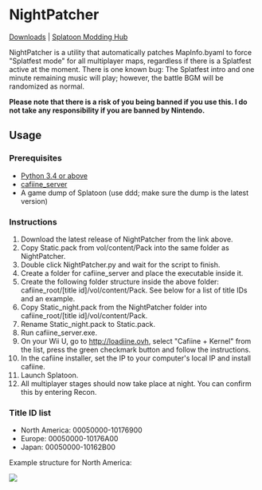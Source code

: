 # NightPatcher

[Downloads](https://github.com/OatmealDome/SplatoonUtilities/releases/tag/NightPatcher) | [Splatoon Modding Hub](http://gbatemp.net/threads/splatoon-modding-hub.425670/)

NightPatcher is a utility that automatically patches MapInfo.byaml to force "Splatfest mode" for all multiplayer maps, regardless if there is a Splatfest active at the moment. There is one known bug: The Splatfest intro and one minute remaining music will play; however, the battle BGM will be randomized as normal.

**Please note that there is a risk of you being banned if you use this. I do not take any responsibility if you are banned by Nintendo.**

## Usage

### Prerequisites

* [Python 3.4 or above](https://www.python.org/downloads/)
* [cafiine_server](https://github.com/MrRean/Cafiine-410-551/blob/master/server/cafiine_server.exe)
* A game dump of Splatoon (use ddd; make sure the dump is the latest version)

### Instructions

1. Download the latest release of NightPatcher from the link above.
2. Copy Static.pack from vol/content/Pack into the same folder as NightPatcher.
3. Double click NightPatcher.py and wait for the script to finish.
4. Create a folder for cafiine_server and place the executable inside it.
5. Create the following folder structure inside the above folder: cafiine_root/[title id]/vol/content/Pack. See below for a list of title IDs and an example.
6. Copy Static_night.pack from the NightPatcher folder into cafiine_root/[title id]/vol/content/Pack.
7. Rename Static_night.pack to Static.pack.
8. Run cafiine_server.exe.
9. On your Wii U, go to http://loadiine.ovh, select "Cafiine + Kernel" from the list, press the green checkmark button and follow the instructions.
10. In the cafiine installer, set the IP to your computer's local IP and install cafiine.
11. Launch Splatoon.
12. All multiplayer stages should now take place at night. You can confirm this by entering Recon.

### Title ID list

- North America: 00050000-10176900
- Europe: 00050000-10176A00
- Japan: 00050000-10162B00

Example structure for North America:

<img src="http://i.imgur.com/d5v4MWb.png" />
